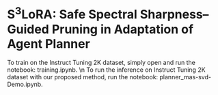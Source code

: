 # S<sup>3</sup>LoRA: Safe Spectral Sharpness–Guided Pruning in Adaptation of Agent Planner

To train on the Instruct Tuning 2K dataset, simply open and run the notebook: training.ipynb. \n
To run the inference on Instruct Tuning 2K dataset with our proposed method, run the notebook:  planner_mas-svd-Demo.ipynb. 
